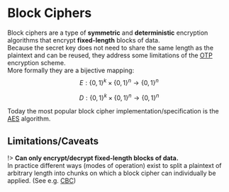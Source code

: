 # Block Ciphers

Block ciphers are a type of **symmetric** and **deterministic** encryption algorithms that encrypt **fixed-length** blocks of data.\
Because the secret key does not need to share the same length as the plaintext and can be reused, they address some limitations of the [OTP](/primitives/symmetric-encryption/otp) encryption scheme.\
More formally they are a bijective mapping:
$$
E: \{0,1\}^k \times \{0,1\}^n \rightarrow \{0,1\}^n
$$

$$
D: \{0,1\}^k \times \{0,1\}^n \rightarrow \{0,1\}^n
$$

Today the most popular block cipher implementation/specification is the [AES](/primitives/symmetric-encryption/aes) algorithm.

## Limitations/Caveats

!> **Can only encrypt/decrypt fixed-length blocks of data.**\
In practice different ways (modes of operation) exist to split a plaintext of arbitrary length into chunks on which a block cipher can individually be applied. (See e.g. [CBC](/primitives/symmetric-encryption/cbc))
